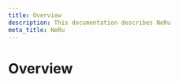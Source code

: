 ```yaml
---
title: Overview
description: This documentation describes NeRu
meta_title: NeRu
---
```


# Overview

